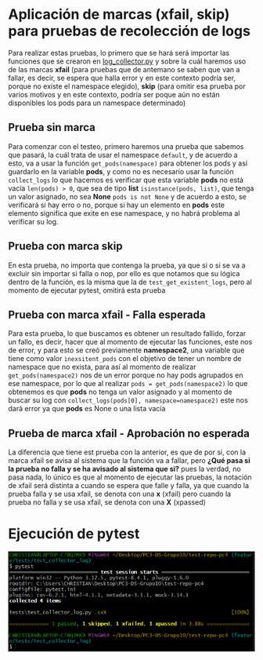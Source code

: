 # Aplicación de marcas (xfail, skip) para pruebas de recolección de logs

Para realizar estas pruebas, lo primero que se hará será importar las funciones que se crearon en [log_collector.py](../scripts/log_collector.py) y sobre la cuál haremos uso de las marcas **xfail** (para pruebas que de antemano se saben que van a fallar, es decir, se espera que halla error y en este contexto podría ser, porque no existe el namespace elegido), **skip** (para omitir esa prueba por varios motivos y en este contexto, podría ser poque aún no están disponibles los pods para un namespace determinado)

## Prueba sin marca
Para comenzar con el testeo, primero haremos una prueba que sabemos que pasará, la cuál trata de usar el namespace `default`, y de acuerdo a esto, va a usar la función `get_pods(namespace)` para obtener los pods y así guardarlo en la variable **pods**, y como no es necesario usar la función `collect_logs` lo que hacemos es verificar que esta variable **pods** no está vacía `len(pods) > 0`, que sea de tipo **list** `isinstance(pods, list)`, que tenga un valor asignado, no sea **None** `pods is not None` y de acuerdo a esto, se verificará si hay erro o no, porque si hay un elemento en **pods** este elemento significa que exite en ese namespace, y no habrá problema al verificar su log.

## Prueba con marca skip
En esta prueba, no importa que contenga la prueba, ya que si o si se va a excluir sin importar si falla o nop, por ello es que notamos que su lógica dentro de la función, es la misma que la de `test_get_existent_logs`, pero al momento de ejecutar pytest, omitirá esta prueba

## Prueba con marca xfail - Falla esperada 
Para esta prueba, lo que buscamos es obtener un resultado fallido, forzar un fallo, es decir, hacer que al momento de ejecutar las funciones, este nos de error, y para esto se creó previamente **namespace2**, una variable que tiene como valor `inexsitent_pods` con el objetivo de tener un nombre de namespace que no exista, para así al momento de realizar `get_pods(namespace2)` nos de un error porque no hay pods agrupados en ese namespace, por lo que al realizar `pods = get_pods(namespace2)` lo que obtenemos es que **pods** no tenga un valor asignado y al momento de buscar su log con `collect_logs(pods[0], namespace=namespace2)` este nos dará error ya que **pods** es None o una lista vacía

## Prueba de marca xfail - Aprobación no esperada
La diferencia que tiene est prueba con la anterior, es que de por si, con la marca xfail se avisa al sistema que la función va a fallar, pero **¿Qué pasa si la prueba no falla y se ha avisado al sistema que si?** pues la verdad, no pasa nada, lo único es que al momento de ejecutar las pruebas, la notación de xfail será distinta a cuando se espera que falle y falla, ya que cuando la prueba falla y se usa xfail, se denota con una **x** (xfail) pero cuando la prueba no falla y se usa xfail, se denota con una **X** (xpassed)

# Ejecución de pytest
![Img](Img/Resultados.png)
